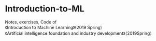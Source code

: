 # Introduction-to-ML
Notes, exercises, Code of <br>
《Introduction to Machine Learning》(2019 Spring)  <br>
《Artificial intelligence foundation and industry development》（2019Spring）

